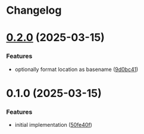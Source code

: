 # Changelog

# [0.2.0](https://github.com/mortenscheel/tracer/compare/0.1.0...0.2.0) (2025-03-15)


### Features

* optionally format location as basename ([9d0bc41](https://github.com/mortenscheel/tracer/commit/9d0bc418d36290f251cbab32d42a8ac2e58a3698))

# 0.1.0 (2025-03-15)


### Features

* initial implementation ([50fe40f](https://github.com/mortenscheel/tracer/commit/50fe40f81d6539afa6e7735818b58620319b0219))

